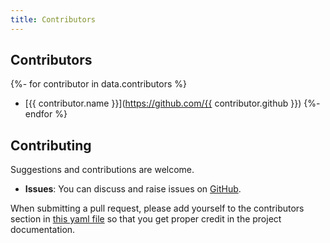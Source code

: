 ```yaml
---
title: Contributors
---
```


## Contributors

{%- for contributor in data.contributors %}
* [{{ contributor.name }}](https://github.com/{{ contributor.github }})
{%- endfor %}

## Contributing

Suggestions and contributions are welcome.

- **Issues**: You can discuss and raise issues on [GitHub](https://github.com/MonkeyPatchIo/kaval/issues).

When submitting a pull request, please add yourself to the contributors section in [this yaml file](https://github.com/MonkeyPatchIo/kaval/blob/master/documentation/src/orchid/resources/data/contributors.yml) so that you get proper credit in the project documentation.

